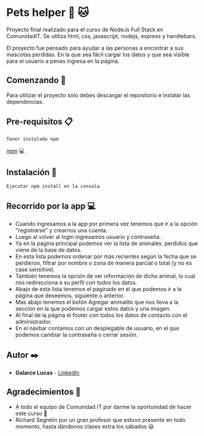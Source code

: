 # Pets helper :dog: :cat:
Proyecto final realizado para el curso de NodeJs Full Stack en ComunidadIT. Se utiliza html, css, javascript, nodejs, express y handlebars.

El proyecto fue pensado para ayudar a las personas a encontrar a sus mascotas perdidas. En la que sea fácil cargar los datos y que sea visible para el usuario a penas ingresa en la página.

## Comenzando :rocket:

Para utilizar el proyecto solo debes descargar el repositorio e instalar las dependencias.

## Pre-requisitos :clipboard:

```
Tener instalado npm
```
[npm](https://www.npmjs.com/get-npm) :computer:

## Instalación :wrench:

```
Ejecutar npm install en la consola
```


## Recorrido por la app :computer:

* Cuando ingresamos a la app por primera vez tenemos que ir a la opción "registrarse" y crearnos una cuenta.
* Luego al volver al login ingresamos usuario y contraseña.
* Ya en la página principal podemos ver la lista de animales. perdidos que viene de la base de datos.
* En esta lista podemos ordenar por más recientes según la fecha que se perdieron, filtrar por nombre o zona de manera parcial o total (y no es case sensitive).
* También tenemos la opción de ver información de dicho animal, lo cual nos redirecciona a su perfil con todos los datos.
* Abajo de esta lista tenemos el paginado en el que podemos ir a la página que deseemos, siguiente o anterior.
* Mas abajo tenemos el botón Agregar animalito que nos lleva a la sección en la que podemos cargar estos datos y una imagen.
* Al final de la página el footer con todos los datos de contacto con el administrador.
* En el navbar contamos con un desplegable de usuario, en el que podemos cambiar la contraseña o cerrar sesión.



## Autor :black_nib:

* **Galarce Lucas** - [LinkedIn](https://www.linkedin.com/in/galarce-lucas/)

## Agradecimientos :gift:

* A todo el equipo de Comunidad IT por darme la oportunidad de hacer este curso :raised_hands:
* Richard Segretin por un gran profesor que estuvo presente en todo momento, hasta dándonos clases extra los sábados :smiley: 